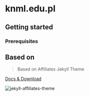 # knml.edu.pl

## Getting started

### Prerequisites

## Based on

> Based on Affiliates Jekyll Theme

 [Docs & Download](https://bootstrapstarter.com/template-affiliates-bootstrap-jekyll/)

![jekyll-affiliates-theme](https://bootstrapstarter.com/assets/img/themes/affiliates-jekyll.jpg)

